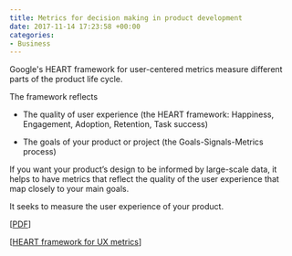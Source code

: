 ```yaml
---
title: Metrics for decision making in product development
date: 2017-11-14 17:23:58 +00:00
categories:
- Business
---
```


Google's HEART framework for user-centered metrics measure different parts of the product life cycle.

The framework reflects

	
* The quality of user experience (the HEART framework: Happiness, Engagement, Adoption, Retention, Task success)


* The goals of your product or project (the Goals-Signals-Metrics process)



If you want your product’s design to be informed by large-scale data, it helps to have metrics that reflect the quality of the user experience that map closely to your main goals.

It seeks to measure the user experience of your product.

[[PDF](https://static.googleusercontent.com/media/research.google.com/en//pubs/archive/36299.pdf)]

[[HEART framework for UX metrics](http://www.rodden.org/kerry/heart/)]

